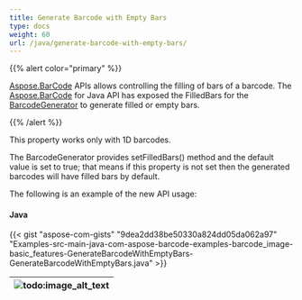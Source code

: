 ```yaml
---
title: Generate Barcode with Empty Bars
type: docs
weight: 60
url: /java/generate-barcode-with-empty-bars/
---
```


{{% alert color="primary" %}} 

[Aspose.BarCode](http://www.aspose.com/api/java/barcode/) APIs allows controlling the filling of bars of a barcode. The [Aspose.BarCode](http://www.aspose.com/api/java/barcode/) for Java API has exposed the FilledBars for the [BarcodeGenerator](https://apireference.aspose.com/java/barcode/com.aspose.barcode.generation/BarcodeGenerator) to generate filled or empty bars.

{{% /alert %}} 

This property works only with 1D barcodes.

The BarcodeGenerator provides setFilledBars() method and the default value is set to true; that means if this property is not set then the generated barcodes will have filled bars by default.

The following is an example of the new API usage:
#### **Java**
{{< gist "aspose-com-gists" "9dea2dd38be50330a824dd05da062a97" "Examples-src-main-java-com-aspose-barcode-examples-barcode_image-basic_features-GenerateBarcodeWithEmptyBars-GenerateBarcodeWithEmptyBars.java" >}}

|![todo:image_alt_text](http://i.imgur.com/Wz1Ypqe.png)|
| :- |

